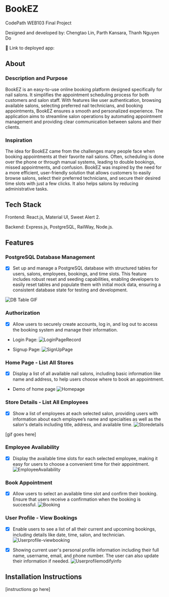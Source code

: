 # BookEZ

CodePath WEB103 Final Project

Designed and developed by: Chengtao Lin, Parth Kansara, Thanh Nguyen Do

🔗 Link to deployed app:

## About

### Description and Purpose

BookEZ is an easy-to-use online booking platform designed specifically for nail salons. It simplifies the appointment scheduling process for both customers and salon staff. With features like user authentication, browsing available salons, selecting preferred nail technicians, and booking appointments, BookEZ ensures a smooth and personalized experience. The application aims to streamline salon operations by automating appointment management and providing clear communication between salons and their clients.

### Inspiration

The idea for BookEZ came from the challenges many people face when booking appointments at their favorite nail salons. Often, scheduling is done over the phone or through manual systems, leading to double bookings, missed appointments, and confusion. BookEZ was inspired by the need for a more efficient, user-friendly solution that allows customers to easily browse salons, select their preferred technicians, and secure their desired time slots with just a few clicks. It also helps salons by reducing administrative tasks.

## Tech Stack

Frontend: React.js, Material UI, Sweet Alert 2.

Backend: Express.js, PostgreSQL, RailWay, Node.js.

## Features

### PostgreSQL Database Management

- [x] Set up and manage a PostgreSQL database with structured tables for users, salons, employees, bookings, and time slots. This feature includes robust reset and seeding capabilities, enabling developers to easily reset tables and populate them with initial mock data, ensuring a consistent database state for testing and development.

![DB Table GIF](https://github.com/Web103-BookEZ/web103_finalproject/blob/main/gifs/db_walkthrough.gif)

### Authorization

- [x] Allow users to securely create accounts, log in, and log out to access the booking system and manage their information.

- Login Page: 
![LoginPageRecord](https://github.com/user-attachments/assets/1645619d-8b35-4311-8ae8-732c08821352)

- Signup Page:
![SignUpPage](https://github.com/user-attachments/assets/a87f806b-28a2-4154-8b6d-0ff4c7f1ea59)


### Home Page - List All Stores

- [x] Display a list of all available nail salons, including basic information like name and address, to help users choose where to book an appointment.

- Demo of home page
![Homepage](https://github.com/user-attachments/assets/e625ab42-06d3-4ff8-894b-250628c751bb)

### Store Details - List All Employees

- [x] Show a list of employees at each selected salon, providing users with information about each employee’s name and specialties as well as the salon's details including title, address, and available time.
![Storedetails](https://github.com/user-attachments/assets/35bb6a28-180b-4f22-8902-ca65d2be66b4)

[gif goes here]

### Employee Availability

- [x] Display the available time slots for each selected employee, making it easy for users to choose a convenient time for their appointment.
![EmployeeAvailability](https://github.com/user-attachments/assets/71dda37f-d44e-44d2-bf98-84f4d4ce1052)


### Book Appointment

- [x] Allow users to select an available time slot and confirm their booking. Ensure that users receive a confirmation when the booking is successful.
![Booking](https://github.com/user-attachments/assets/f2e8f0d4-61f5-4623-9094-823ddd57a4dc)


### User Profile - View Bookings

- [x] Enable users to see a list of all their current and upcoming bookings, including details like date, time, salon, and technician.
![Userprofile-viewbooking](https://github.com/user-attachments/assets/e7e0fd2f-a0f7-4310-a415-075a152816d5)

- [x] Showing current user's personal profile information including their full name, username, email, and phone number. The user can also update their information if needed.
![Userprofilemodifyinfo](https://github.com/user-attachments/assets/ddc9859d-d12d-401b-b3a8-5ed21648aea4)


## Installation Instructions

[instructions go here]
